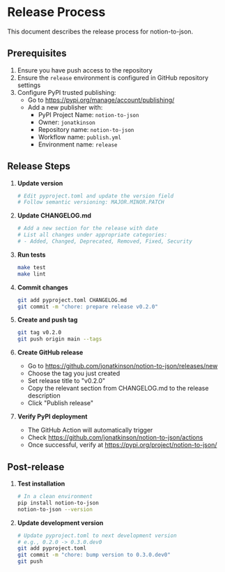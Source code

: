 # Release Process

This document describes the release process for notion-to-json.

## Prerequisites

1. Ensure you have push access to the repository
2. Ensure the `release` environment is configured in GitHub repository settings
3. Configure PyPI trusted publishing:
   - Go to https://pypi.org/manage/account/publishing/
   - Add a new publisher with:
     - PyPI Project Name: `notion-to-json`
     - Owner: `jonatkinson`
     - Repository name: `notion-to-json`
     - Workflow name: `publish.yml`
     - Environment name: `release`

## Release Steps

1. **Update version**
   ```bash
   # Edit pyproject.toml and update the version field
   # Follow semantic versioning: MAJOR.MINOR.PATCH
   ```

2. **Update CHANGELOG.md**
   ```bash
   # Add a new section for the release with date
   # List all changes under appropriate categories:
   # - Added, Changed, Deprecated, Removed, Fixed, Security
   ```

3. **Run tests**
   ```bash
   make test
   make lint
   ```

4. **Commit changes**
   ```bash
   git add pyproject.toml CHANGELOG.md
   git commit -m "chore: prepare release v0.2.0"
   ```

5. **Create and push tag**
   ```bash
   git tag v0.2.0
   git push origin main --tags
   ```

6. **Create GitHub release**
   - Go to https://github.com/jonatkinson/notion-to-json/releases/new
   - Choose the tag you just created
   - Set release title to "v0.2.0"
   - Copy the relevant section from CHANGELOG.md to the release description
   - Click "Publish release"

7. **Verify PyPI deployment**
   - The GitHub Action will automatically trigger
   - Check https://github.com/jonatkinson/notion-to-json/actions
   - Once successful, verify at https://pypi.org/project/notion-to-json/

## Post-release

1. **Test installation**
   ```bash
   # In a clean environment
   pip install notion-to-json
   notion-to-json --version
   ```

2. **Update development version**
   ```bash
   # Update pyproject.toml to next development version
   # e.g., 0.2.0 -> 0.3.0.dev0
   git add pyproject.toml
   git commit -m "chore: bump version to 0.3.0.dev0"
   git push
   ```